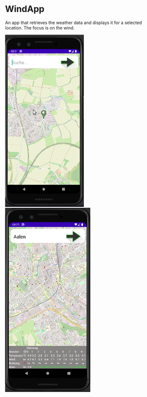 # WindApp
An app that retrieves the weather data and displays it for a selected location. The focus is on the wind.

![Winddatas](https://github.com/Stradinger/WindApp/blob/main/Screenshot_20240113_111636.png)  ![Winddatas](https://github.com/Stradinger/WindApp/blob/main/Screenshot_20240206_145942.png)


